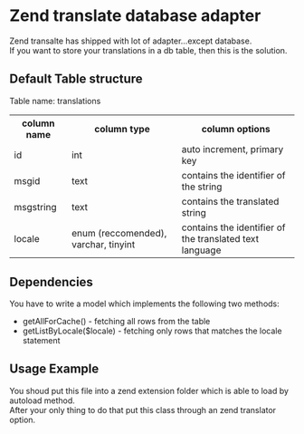﻿Zend translate database adapter
==============================
Zend transalte has shipped with lot of adapter...except database.  
If you want to store your translations in a db table, then this is the solution.

Default Table structure
---------------
Table name: translations

<table>
    <tr>
        <th>column name</th>
        <th>column type</th>
        <th>column options</th>
    <tr>
    <tr>
        <td>id</td>
        <td>int</td>
        <td>auto increment, primary key</td>
    <tr>
    <tr>
        <td>msgid</td>
        <td>text</td>
        <td>contains the identifier of the string</td>
    <tr>
    <tr>
        <td>msgstring</td>
        <td>text</td>
        <td>contains the translated string</td>
    <tr>
    <tr>
        <td>locale</td>
        <td>enum (reccomended), varchar, tinyint</td>
        <td>contains the identifier of the translated text language</td>
    <tr>
</table>

Dependencies
---------------
You have to write a model which implements the following two methods:

* getAllForCache() - fetching all rows from the table
* getListByLocale($locale) - fetching only rows that matches the locale statement

Usage Example
---------------
You shoud put this file into a zend extension folder which is able to load by autoload method.  
After your only thing to do that put this class through an zend translator option.

